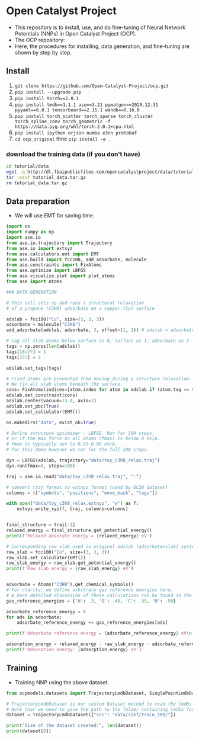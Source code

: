 # Open Catalyst Project
* This repository is to install, use, and do fine-tuning of Neural Network Potentials (NNPs) in Open Catalyst Project (OCP).
* The OCP repository:
* Here, the procedures for installing, data generation, and fine-tuning are shown by step by step.

## Install
1. `git clone https://github.com/Open-Catalyst-Project/ocp.git`
2. `pip install --upgrade pip`
3. `pip install torch==2.0.1`
4. `pip install lmdb==1.1.1 ase==3.21 pymatgen==2020.12.31 pyyaml==6.0.1 tensorboard==2.15.1 wandb==0.16.0`
5. `pip install torch_scatter torch_sparse torch_cluster torch_spline_conv torch_geometric -f https://data.pyg.org/whl/torch-2.0.1+cpu.html`
6. `pip install ipython orjson numba e3nn protobuf`
7. `cd ocp_original` thne `pip install -e .`

### download the training data (if you don't have)
```bash
cd tutorial/data
wget -q http://dl.fbaipublicfiles.com/opencatalystproject/data/tutorial_data.tar.gz -O tutorial_data.tar.gz
tar -xzvf tutorial_data.tar.gz
rm tutorial_data.tar.gz
```
## Data preparation
* We will use EMT for saving time.
```python
import os
import numpy as np
import ase.io
from ase.io.trajectory import Trajectory
from ase.io import extxyz
from ase.calculators.emt import EMT
from ase.build import fcc100, add_adsorbate, molecule
from ase.constraints import FixAtoms
from ase.optimize import LBFGS
from ase.visualize.plot import plot_atoms
from ase import Atoms

### DATA GENERATION

# This cell sets up and runs a structural relaxation 
# of a propane (C3H8) adsorbate on a copper (Cu) surface

adslab = fcc100("Cu", size=(3, 3, 3))
adsorbate = molecule("C3H8")
add_adsorbate(adslab, adsorbate, 3, offset=(1, 1)) # adslab = adsorbate + slab

# tag all slab atoms below surface as 0, surface as 1, adsorbate as 2
tags = np.zeros(len(adslab))
tags[18:27] = 1
tags[27:] = 2

adslab.set_tags(tags)

# Fixed atoms are prevented from moving during a structure relaxation. 
# We fix all slab atoms beneath the surface. 
cons= FixAtoms(indices=[atom.index for atom in adslab if (atom.tag == 0)])
adslab.set_constraint(cons)
adslab.center(vacuum=13.0, axis=2)
adslab.set_pbc(True)
adslab.set_calculator(EMT())

os.makedirs("data", exist_ok=True)

# Define structure optimizer - LBFGS. Run for 100 steps, 
# or if the max force on all atoms (fmax) is below 0 ev/A.
# fmax is typically set to 0.01-0.05 eV/A, 
# for this demo however we run for the full 100 steps.

dyn = LBFGS(adslab, trajectory="data/toy_c3h8_relax.traj")
dyn.run(fmax=0, steps=100)

traj = ase.io.read("data/toy_c3h8_relax.traj", ":")

# convert traj format to extxyz format (used by OC20 dataset)
columns = (["symbols", "positions", "move_mask", "tags"])

with open("data/toy_c3h8_relax.extxyz", "w") as f:
    extxyz.write_xyz(f, traj, columns=columns)


final_structure = traj[-1]
relaxed_energy = final_structure.get_potential_energy()
print(f'Relaxed absolute energy = {relaxed_energy} eV')

# Corresponding raw slab used in original adslab (adsorbate+slab) system.
raw_slab = fcc100("Cu", size=(3, 3, 3))
raw_slab.set_calculator(EMT())
raw_slab_energy = raw_slab.get_potential_energy()
print(f'Raw slab energy = {raw_slab_energy} eV')


adsorbate = Atoms("C3H8").get_chemical_symbols()
# For clarity, we define arbitrary gas reference energies here.
# A more detailed discussion of these calculations can be found in the corresponding paper's SI.
gas_reference_energies = {'H': .3, 'O': .45, 'C': .35, 'N': .50}

adsorbate_reference_energy = 0
for ads in adsorbate:
    adsorbate_reference_energy += gas_reference_energies[ads]

print(f'Adsorbate reference energy = {adsorbate_reference_energy} eV\n')

adsorption_energy = relaxed_energy - raw_slab_energy - adsorbate_reference_energy
print(f'Adsorption energy: {adsorption_energy} eV')
```

## Training
* Training NNP using the above dataset.
```python
from ocpmodels.datasets import TrajectoryLmdbDataset, SinglePointLmdbDataset

# TrajectoryLmdbDataset is our custom Dataset method to read the lmdbs as Data objects. 
# Note that we need to give the path to the folder containing lmdbs for S2EF
dataset = TrajectoryLmdbDataset({"src": "data/s2ef/train_100/"})

print("Size of the dataset created:", len(dataset))
print(dataset[0])
```


